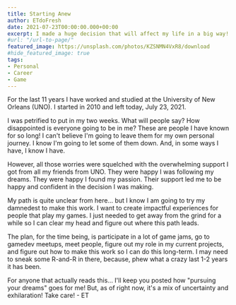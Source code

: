 ```yaml
---
title: Starting Anew
author: ETdoFresh
date: 2021-07-23T00:00:00.000+00:00
excerpt: I made a huge decision that will affect my life in a big way!
#url: "/url-to-page/"
featured_image: https://unsplash.com/photos/KZSNMN4VxR8/download
#hide_featured_image: true
tags:
- Personal
- Career
- Game
---
```


For the last 11 years I have worked and studied at the University of New Orleans (UNO). I started in 2010 and left today, July 23, 2021.

I was petrified to put in my two weeks. What will people say? How disappointed is everyone going to be in me? These are people I have known for so long! I can't believe I'm going to leave them for my own personal journey. I know I'm going to let some of them down. And, in some ways I have, I know I have.

However, all those worries were squelched with the overwhelming support I got from all my friends from UNO. They were happy I was following my dreams. They were happy I found my passion. Their support led me to be happy and confident in the decision I was making.

My path is quite unclear from here... but I know I am going to try my damnedest to make this work. I want to create impactful experiences for people that play my games. I just needed to get away from the grind for a while so I can clear my head and figure out where this path leads. 

The plan, for the time being, is participate in a lot of game jams, go to gamedev meetups, meet people, figure out my role in my current projects, and figure out how to make this work so I can do this long-term. I may need to sneak some R-and-R in there, because, phew what a crazy last 1-2 years it has been.

For anyone that actually reads this... I'll keep you posted how "pursuing your dreams" goes for me! But, as of right now, it's a mix of uncertainty and exhilaration! Take care! - ET
